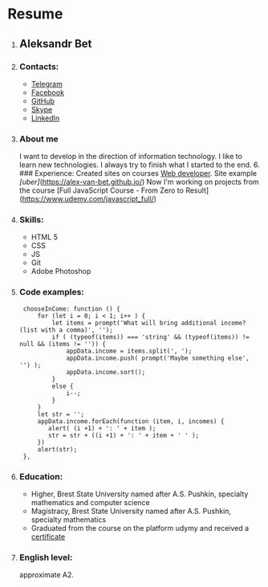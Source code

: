 # Resume

1. ## **Aleksandr Bet**
2. ### Contacts:
    - [Telegram](https://t.me/Alex_van_Bet) 
    - [Facebook](https://www.facebook.com/profile.php?id=100001217534271)
    - [GitHub](https://github.com/Alex-van-Bet)
    - [Skype](alex_van_bet1991)
    - [LinkedIn](https://www.linkedin.com/in/alexander-bet-54372014a)
3. ### About me
    I want to develop in the direction of information technology. I like to learn new technologies. I always try to finish what I started to the end.
    6. ### Experience: 
   Created sites on courses [Web developer](https://www.udemy.com/webdeveloper/). Site example *[uber]*(https://alex-van-bet.github.io/)
   Now I'm working on projects from the course [Full JavaScript Course - From Zero to Result] (https://www.udemy.com/javascript_full/)
4. ### Skills:
   * HTML 5
   * CSS
   * JS
   * Git
   * Adobe Photoshop
5. ### Code examples:
   ```
	chooseInCome: function () {
		for (let i = 0; i < 1; i++ ) {
			let items = prompt('What will bring additional income? (list with a comma)', '');
			if ( (typeof(items)) === 'string' && (typeof(items)) != null && (items != '')) {
				appData.income = items.split(', ');
				appData.income.push( prompt('Maybe something else', '') );
				appData.income.sort();
			}
			else {
				i--;
			}
		}
		let str = '';
		appData.income.forEach(function (item, i, incomes) {
		   alert( (i +1) + ': ' + item );
		   str = str + ((i +1) + ': ' + item + ' ' );
		})
		alert(str);
	},
   ```
7. ### Education:
   * Higher, Brest State University named after A.S. Pushkin, specialty mathematics and computer science
   * Magistracy, Brest State University named after A.S. Pushkin, specialty mathematics
   * Graduated from the course on the platform udymy and received a [certificate](https://www.udemy.com/certificate/UC-61V36XM1/)
8. ### English level: 
   approximate A2.